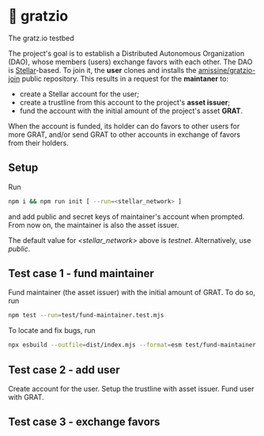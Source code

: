 # 👷 gratzio
The gratz.io testbed

The project's goal is to establish a Distributed Autonomous Organization (DAO), whose members (users) exchange favors with each other. The DAO is [Stellar](https://stellar.org/)-based. To join it, the **user** clones and installs the [amissine/gratzio-join](https://github.com/amissine/gratzio-join) public repository. This results in a request for the **maintaner** to:

- create a Stellar account for the user;
- create a trustline from this account to the project's **asset issuer**;
- fund the account with the initial amount of the project's asset **GRAT**.

When the account is funded, its holder can do favors to other users for more GRAT, and/or send GRAT to other accounts in exchange of favors from their holders.

## Setup

Run

```bash
npm i && npm run init [ --run=<stellar_network> ]
```

and add public and secret keys of maintainer's account when prompted. From now on, the maintainer is also the asset issuer.

The default value for *\<stellar_network\>* above is *testnet*. Alternatively, use *public*.

## Test case 1 - fund maintainer

Fund maintainer (the asset issuer)  with the initial amount of GRAT. To do so, run

```bash
npm test --run=test/fund-maintainer.test.mjs
```

To locate and fix bugs, run

```bash
npx esbuild --outfile=dist/index.mjs --format=esm test/fund-maintainer.test.mjs
```

## Test case 2 - add user

Create account for the user. Setup the trustline with asset issuer. Fund user with GRAT.

## Test case 3 - exchange favors
